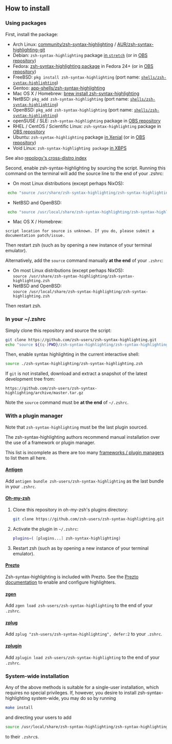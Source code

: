 How to install
--------------

### Using packages

First, install the package:

* Arch Linux: [community/zsh-syntax-highlighting][arch-package] / [AUR/zsh-syntax-highlighting-git][AUR-package]
* Debian: `zsh-syntax-highlighting` package [in `stretch`][debian-package] (or in [OBS repository][obs-repository])
* Fedora: [zsh-syntax-highlighting package][fedora-package-alt] in Fedora 24+ (or in [OBS repository][obs-repository])
* FreeBSD: `pkg install zsh-syntax-highlighting` (port name: [`shells/zsh-syntax-highlighting`][freebsd-port])
* Gentoo: [app-shells/zsh-syntax-highlighting][gentoo-repository]
* Mac OS X / Homebrew: [brew install zsh-syntax-highlighting][brew-package]
* NetBSD: `pkg_add zsh-syntax-highlighting` (port name: [`shells/zsh-syntax-highlighting`][netbsd-port])
* OpenBSD: `pkg_add zsh-syntax-highlighting` (port name: [`shells/zsh-syntax-highlighting`][openbsd-port])
* openSUSE / SLE: `zsh-syntax-highlighting` package in [OBS repository][obs-repository]
* RHEL / CentOS / Scientific Linux: `zsh-syntax-highlighting` package in [OBS repository][obs-repository]
* Ubuntu: `zsh-syntax-highlighting` package [in Xenial][ubuntu-package] (or in [OBS repository][obs-repository])
* Void Linux: `zsh-syntax-highlighting package` [in XBPS][void-package]

[arch-package]: https://www.archlinux.org/packages/zsh-syntax-highlighting
[AUR-package]: https://aur.archlinux.org/packages/zsh-syntax-highlighting-git
[brew-package]: https://github.com/Homebrew/homebrew-core/blob/master/Formula/zsh-syntax-highlighting.rb
[debian-package]: https://packages.debian.org/zsh-syntax-highlighting
[fedora-package]: https://apps.fedoraproject.org/packages/zsh-syntax-highlighting
[fedora-package-alt]: https://bodhi.fedoraproject.org/updates/?packages=zsh-syntax-highlighting
[freebsd-port]: http://www.freshports.org/textproc/zsh-syntax-highlighting/
[gentoo-repository]: https://packages.gentoo.org/packages/app-shells/zsh-syntax-highlighting
[netbsd-port]: http://cvsweb.netbsd.org/bsdweb.cgi/pkgsrc/shells/zsh-syntax-highlighting/
[obs-repository]: https://software.opensuse.org/download.html?project=shells%3Azsh-users%3Azsh-syntax-highlighting&package=zsh-syntax-highlighting
[openbsd-port]: https://cvsweb.openbsd.org/ports/shells/zsh-syntax-highlighting/
[ubuntu-package]: https://launchpad.net/ubuntu/+source/zsh-syntax-highlighting
[void-package]: https://github.com/void-linux/void-packages/tree/master/srcpkgs/zsh-syntax-highlighting

See also [repology's cross-distro index](https://repology.org/metapackage/zsh-syntax-highlighting/versions)

Second, enable zsh-syntax-highlighting by sourcing the script. Running this command on the terminal will add the source line to the end of your .zshrc:

* On most Linux distributions (except perhaps NixOS):

```zsh
 echo "source /usr/share/zsh-syntax-highlighting/zsh-syntax-highlighting.zsh"  ${ZDOTDIR:-$HOME}/.zshrc
```

* NetBSD and OpenBSD:

```zsh
 echo "source /usr/local/share/zsh-syntax-highlighting/zsh-syntax-highlighting.zsh"  ${ZDOTDIR:-$HOME}/.zshrc
```

* Mac OS X / Homebrew:

```
script location for source is unknown. If you do, please submit a documentation patch/issue.
```

Then restart zsh (such as by opening a new instance of your terminal emulator).

 Alternatively, add the `source` command manually **at the end** of your `.zshrc`:

* On most Linux distributions (except perhaps NixOS):  
`source /usr/share/zsh-syntax-highlighting/zsh-syntax-highlighting.zsh`
* NetBSD and OpenBSD:  
`source /usr/local/share/zsh-syntax-highlighting/zsh-syntax-highlighting.zsh`

Then restart zsh.

### In your ~/.zshrc

Simply clone this repository and source the script:

```zsh
git clone https://github.com/zsh-users/zsh-syntax-highlighting.git
echo "source ${(q-)PWD}/zsh-syntax-highlighting/zsh-syntax-highlighting.zsh" >> ${ZDOTDIR:-$HOME}/.zshrc
```

  Then, enable syntax highlighting in the current interactive shell:

```zsh
source ./zsh-syntax-highlighting/zsh-syntax-highlighting.zsh
```

  If `git` is not installed, download and extract a snapshot of the latest
  development tree from:

```
https://github.com/zsh-users/zsh-syntax-highlighting/archive/master.tar.gz
```

  Note the `source` command must be **at the end** of `~/.zshrc`.


### With a plugin manager

Note that `zsh-syntax-highlighting` must be the last plugin sourced.

The zsh-syntax-highlighting authors recommend manual installation over the use
of a framework or plugin manager.

This list is incomplete as there are too many
[frameworks / plugin managers][framework-list] to list them all here.

[framework-list]: https://github.com/unixorn/awesome-zsh-plugins#frameworks

#### [Antigen](https://github.com/zsh-users/antigen)

Add `antigen bundle zsh-users/zsh-syntax-highlighting` as the last bundle in
your `.zshrc`.

#### [Oh-my-zsh](https://github.com/robbyrussell/oh-my-zsh)

1. Clone this repository in oh-my-zsh's plugins directory:

    ```zsh
    git clone https://github.com/zsh-users/zsh-syntax-highlighting.git ${ZSH_CUSTOM:-~/.oh-my-zsh/custom}/plugins/zsh-syntax-highlighting
    ```

2. Activate the plugin in `~/.zshrc`:

    ```zsh
    plugins=( [plugins...] zsh-syntax-highlighting)
    ```

3. Restart zsh (such as by opening a new instance of your terminal emulator).

#### [Prezto](https://github.com/sorin-ionescu/prezto)

Zsh-syntax-highlighting is included with Prezto. See the
[Prezto documentation][prezto-docs] to enable and configure highlighters.

[prezto-docs]: https://github.com/sorin-ionescu/prezto/tree/master/modules/syntax-highlighting

#### [zgen](https://github.com/tarjoilija/zgen)

Add `zgen load zsh-users/zsh-syntax-highlighting` to the end of your `.zshrc`.

#### [zplug](https://github.com/zplug/zplug)

Add `zplug "zsh-users/zsh-syntax-highlighting", defer:2` to your `.zshrc`.

#### [zplugin](https://github.com/psprint/zplugin)

Add `zplugin load zsh-users/zsh-syntax-highlighting` to the end of your
`.zshrc`.


### System-wide installation

Any of the above methods is suitable for a single-user installation,
which requires no special privileges.  If, however, you desire to install
zsh-syntax-highlighting system-wide, you may do so by running

```zsh
make install
```

and directing your users to add

```zsh
source /usr/local/share/zsh-syntax-highlighting/zsh-syntax-highlighting.zsh
```

to their `.zshrc`s.
